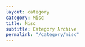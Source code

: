 ```yaml
---
layout: category
category: Misc
title: Misc
subtitle: Category Archive
permalink: "/category/misc"
---
```

